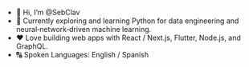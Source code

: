 - 👋 Hi, I’m @SebClav
- 🔭 Currently exploring and learning Python for data engineering and neural‑network‑driven machine learning.
- ♥️ Love building web apps with React / Next.js, Flutter, Node.js, and GraphQL.
- 🔠 Spoken Languages: English / Spanish


<!---
SebClav/SebClav is a ✨ special ✨ repository because its `README.md` (this file) appears on your GitHub profile.
You can click the Preview link to take a look at your changes.
--->
